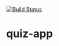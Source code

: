 [![Build Status](https://travis-ci.org/jinthislife/quiz-app.svg?branch=master)](https://travis-ci.org/jinthislife/quiz-app)
# quiz-app

